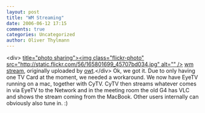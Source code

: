 ```yaml
---
layout: post
title: "WM Streaming"
date: 2006-06-12 17:15
comments: true
categories: Uncategorized
author: Oliver Thylmann
---
```



&lt;div&gt;	[ title=&quot;photo sharing&quot;&gt;&lt;img class=&quot;flickr-photo&quot; src=&quot;http://static.flickr.com/56/165801699_45707bd034.jpg&quot; alt=&quot;&quot; /&gt;](http://www.flickr.com/photos/oliver/165801699/)	[wm stream](http://www.flickr.com/photos/oliver/165801699/), originally uploaded by [owt](http://www.flickr.com/people/oliver/).&lt;/div&gt;					Ok, we got it. Due to only having one TV Card at the moment, we needed a workaround. We now have EyeTV running on a mac, together with CyTV. CyTV then streams whatever comes in via EyeTV to the Network and in the meeting room the old G4 has VLC and shows the stream coming from the MacBook. Other users internally can obviously also tune in. :)

